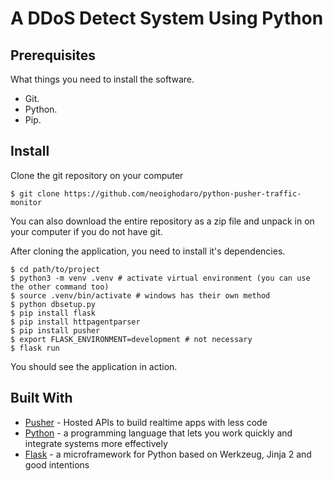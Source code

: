 # A DDoS Detect System Using Python


## Prerequisites

What things you need to install the software.

* Git.
* Python.
* Pip.

## Install

Clone the git repository on your computer

```
$ git clone https://github.com/neoighodaro/python-pusher-traffic-monitor
```

You can also download the entire repository as a zip file and unpack in on your computer if you do not have git.

After cloning the application, you need to install it's dependencies.

```
$ cd path/to/project
$ python3 -m venv .venv # activate virtual environment (you can use the other command too)
$ source .venv/bin/activate # windows has their own method
$ python dbsetup.py
$ pip install flask
$ pip install httpagentparser
$ pip install pusher
$ export FLASK_ENVIRONMENT=development # not necessary
$ flask run
```

You should see the application in action.

## Built With

* [Pusher](https://pusher.com/) - Hosted APIs to build realtime apps with less code
* [Python](https://www.python.org/) - a programming language that lets you work quickly and integrate systems more effectively
* [Flask](http://flask.pocoo.org/) - a microframework for Python based on Werkzeug, Jinja 2 and good intentions
